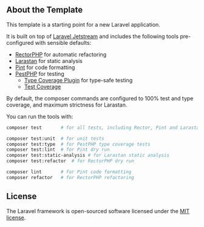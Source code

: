 ## About the Template

This template is a starting point for a new Laravel application.

It is built on top of [Laravel Jetstream](https://github.com/laravel/jetstream) and includes the following tools pre-configured with sensible defaults:

- [RectorPHP](https://github.com/rectorphp/rector) for automatic refactoring
- [Larastan](https://github.com/nunomaduro/larastan) for static analysis
- [Pint](https://github.com/laravel/pint) for code formatting
- [PestPHP](https://pestphp.com) for testing
    - [Type Coverage Plugin](https://github.com/pestphp/pest-plugin-type-coverage) for type-safe testing
    - [Test Coverage](https://pestphp.com/docs/test-coverage)

By default, the composer commands are configured to 100% test and type coverage, and maximum strictness for Larastan.

You can run the tools with:

```bash
composer test       # for all tests, including Rector, Pint and Larastan dry runs

composer test:unit  # for unit tests
composer test:type  # for PestPHP type coverage tests
composer test:lint  # for Pint dry run
composer test:static-analysis # for Larastan static analysis
composer test:refactor  # for RectorPHP dry run

composer lint       # for Pint code formatting
composer refactor   # for RectorPHP refactoring
```

## License

The Laravel framework is open-sourced software licensed under the [MIT license](https://opensource.org/licenses/MIT).
